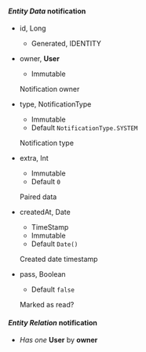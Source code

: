 #### _Entity Data_ notification

* id, Long
  * Generated, IDENTITY
* owner, __User__
  * Immutable

  Notification owner

* type, NotificationType
  * Immutable
  * Default `NotificationType.SYSTEM`

  Notification type

* extra, Int
  * Immutable
  * Default `0`

  Paired data

* createdAt, Date
  * TimeStamp
  * Immutable
  * Default `Date()`

  Created date timestamp

* pass, Boolean
  * Default `false`

  Marked as read?

#### _Entity Relation_ notification

* _Has one_ __User__ by __owner__
